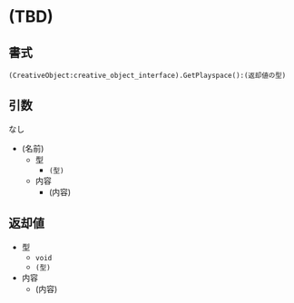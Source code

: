 # (TBD)

## 書式

```Verse
(CreativeObject:creative_object_interface).GetPlayspace():(返却値の型)
```

## 引数

なし

- (名前)
  - 型
    - `(型)`
  - 内容
    - (内容)

## 返却値

- 型
  - `void`
  - `(型)`
- 内容
  - (内容)
